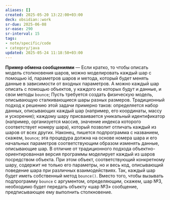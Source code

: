 ```yaml
---
aliases: []
created: 2025-05-20 13:22:00+03:00
deck: obsidian::work
sr-due: 2025-06-08
sr-ease: 290
sr-interval: 15
tags:
- note/specific/code
- category/java
updated: 2025-05-24 11:18:50+03:00
---
```


**Пример обмена сообщениями**
—
Если кратко, то чтобы описать модель столкновения шаров, можно моделировать каждый шар с помощью id, параметров шаров и метода, который будет менять данные в зависимости от входных параметров. А можно каждый шар описать с помощью объектов, у каждого из которых будут и данные, и свои методы `bounce`;
Пусть требуется создать физическую модель, описывающую сталкивающиеся шары разных размеров. Традиционный подход к решению этой задачи примерно таков: определяется набор данных, описывающих каждый шар (например, его координаты, массу и ускорение); каждому шару присваивается уникальный идентификатор (например, организуется массив, значение индекса которого соответствует номеру шара), который позволит отличать каждый из шаров от всех других. Наконец, пишется подпрограмма с названием, скажем, `bounce`; эта процедура должна на основе номера шара и его начальных параметров соответствующим образом изменять данные, описывающие шар. В отличие от традиционного подхода объектно-ориентированная версия программы моделирует каждый из шаров посредством объекта. При этом объект, соответствующий конкретному шару, содержит не только его параметры, но и весь код, описывающий поведение шара при различных взаимодействиях. Так, каждый шар будет иметь собственный метод `bounce()`. Вместо того, чтобы вызывать подпрограмму `bounce` с аргументом, определяющим, скажем, шар №3, необходимо будет передать объекту «шар №3» сообщение, предписывающее ему выполнить столкновение.